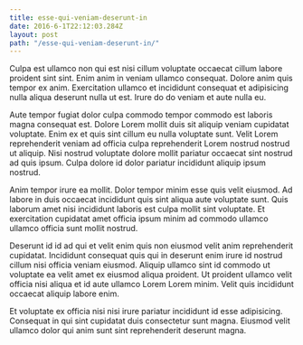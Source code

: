 ```yaml
---
title: esse-qui-veniam-deserunt-in
date: 2016-6-1T22:12:03.284Z
layout: post
path: "/esse-qui-veniam-deserunt-in/"
---
```


Culpa est ullamco non qui est nisi cillum voluptate occaecat cillum labore proident sint sint. Enim anim in veniam ullamco consequat. Dolore anim quis tempor ex anim. Exercitation ullamco et incididunt consequat et adipisicing nulla aliqua deserunt nulla ut est. Irure do do veniam et aute nulla eu.

Aute tempor fugiat dolor culpa commodo tempor commodo est laboris magna consequat est. Dolore Lorem mollit duis sit aliquip veniam cupidatat voluptate. Enim ex et quis sint cillum eu nulla voluptate sunt. Velit Lorem reprehenderit veniam ad officia culpa reprehenderit Lorem nostrud nostrud ut aliquip. Nisi nostrud voluptate dolore mollit pariatur occaecat sint nostrud ad quis ipsum. Culpa dolore id dolor pariatur incididunt aliquip ipsum nostrud.

Anim tempor irure ea mollit. Dolor tempor minim esse quis velit eiusmod. Ad labore in duis occaecat incididunt quis sint aliqua aute voluptate sunt. Quis laborum amet nisi incididunt laboris est culpa mollit sint voluptate. Et exercitation cupidatat amet officia ipsum minim ad commodo ullamco ullamco officia sunt mollit nostrud.

Deserunt id id ad qui et velit enim quis non eiusmod velit anim reprehenderit cupidatat. Incididunt consequat quis qui in deserunt enim irure id nostrud cillum nisi officia veniam eiusmod. Aliquip ullamco sint id commodo ut voluptate ea velit amet ex eiusmod aliqua proident. Ut proident ullamco velit officia nisi aliqua et id aute ullamco Lorem Lorem minim. Velit quis incididunt occaecat aliquip labore enim.

Et voluptate ex officia nisi nisi irure pariatur incididunt id esse adipisicing. Consequat in qui sint cupidatat duis consectetur sunt magna. Eiusmod velit ullamco dolor qui anim sunt sint reprehenderit deserunt magna.
